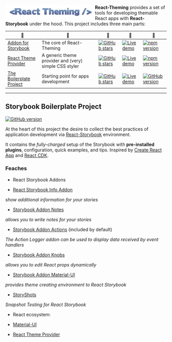 
[<img src="doc/logo-small.png" align="left" class="logo" width="280"/>](https://github.com/sm-react/react-theming) 
**React-Theming** provides a set of tools for developing themable React apps with **React-Storybook** under the hood. This project includes three main parts:

 :small_blue_diamond: | :small_blue_diamond:  |  :small_blue_diamond:  | :small_blue_diamond:  |  :small_blue_diamond:  
------ | ----- | ------ | ---- | ----
[Addon for Storybook](https://github.com/sm-react/storybook-addon-material-ui) | The core of React-Theming | [![GitHub stars](https://img.shields.io/github/stars/sm-react/storybook-addon-material-ui.svg?style=social&label=Star)](https://github.com/sm-react/storybook-addon-material-ui) | [![Live demo](https://img.shields.io/badge/Live%20Demo-%20Storybook-brightgreen.svg)](https://sm-react.github.io/storybook-addon-material-ui) | [![npm version](https://badge.fury.io/js/storybook-addon-material-ui.svg)](https://badge.fury.io/js/storybook-addon-material-ui) 
[React Theme Provider](https://github.com/sm-react/react-theme-provider) | A generic theme provider and (very) simple CSS styler |  [![GitHub stars](https://img.shields.io/github/stars/sm-react/react-theme-provider.svg?style=social&label=Star)](https://github.com/sm-react/react-theme-provider) | [![Live demo](https://img.shields.io/badge/Live%20Demo-%20Storybook-brightgreen.svg)](https://sm-react.github.io/react-theme-provider) | [![npm version](https://badge.fury.io/js/react-theme-provider.svg)](https://badge.fury.io/js/react-theme-provider)  
[The Boilerplate Project](https://github.com/UsulPro/myjunkstaff/blob/master/docs/readme.md##storybook-boilerplate-project) | Starting point for apps development | [![GitHub stars](https://img.shields.io/github/stars/sm-react/react-theming.svg?style=social&label=Star)](https://github.com/sm-react/react-theming) | [![Live demo](https://img.shields.io/badge/Live%20Demo-%20Storybook-brightgreen.svg)](https://sm-react.github.io/react-theming) | [![GitHub version](https://badge.fury.io/gh/sm-react%2Freact-theming.svg)](https://badge.fury.io/gh/sm-react%2Freact-theming)

---

## Storybook Boilerplate Project

[![GitHub version](https://badge.fury.io/gh/sm-react%2Freact-theming.svg)](https://badge.fury.io/gh/sm-react%2Freact-theming)


At the heart of this project the desire to collect the best practices of application development via [React-Storybook](https://github.com/storybooks/react-storybook) environment.

It contains the *fully-charged* setup of the Storybook with **pre-installed plugins**, configuration, quick examples, and tips. Inspired by [Create React App](https://github.com/facebookincubator/create-react-app) and [React CDK](https://github.com/kadirahq/react-cdk).

### Feaches

- React Storybook Addons

 - [React Storybook Info Addon](https://github.com/storybooks/react-storybook-addon-info)

*show additional information for your stories*

 - [Storybook Addon Notes](https://github.com/storybooks/storybook-addon-notes)

*allows you to write notes for your stories*

 - [Storybook Addon Actions](https://github.com/storybooks/storybook-addon-actions) (included by default)

*The Action Logger addon can be used to display data received by event handlers*

 - [Storybook Addon Knobs ](https://github.com/storybooks/storybook-addon-knobs)

*allows you to edit React props dynamically*

 - [Storybook Addon Material-UI](https://github.com/sm-react/storybook-addon-material-ui)

*provides theme creating environment to React Storybook*

- [StoryShots](https://github.com/storybooks/storyshots)

*Snapshot Testing for React Storybook*

- React ecosystem:

 - [Material-UI](http://www.material-ui.com/#/)
 
 - [React Theme Provider](https://github.com/sm-react/react-theme-provider)

 




